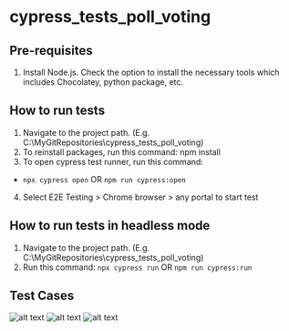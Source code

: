 # cypress_tests_poll_voting

## Pre-requisites
1. Install Node.js. Check the option to install the necessary tools which includes Chocolatey, python package, etc.

## How to run tests
1. Navigate to the project path. (E.g. C:\MyGitRepositories\cypress_tests_poll_voting)
2. To reinstall packages, run this command: npm install
3. To open cypress test runner, run this command:
* ```npx cypress open```
OR
```npm run cypress:open```
4. Select E2E Testing > Chrome browser > any portal to start test


## How to run tests in headless mode
1. Navigate to the project path. (E.g. C:\MyGitRepositories\cypress_tests_poll_voting)
2. Run this command: 
```npx cypress run```
OR
```npm run cypress:run```

## Test Cases
![alt text](https://github.com/cheongsy/cypress_tests_poll_voting/blob/main/home-page-test-cases.jpg)
![alt text](https://github.com/cheongsy/cypress_tests_poll_voting/blob/main/results-test-cases.jpg)
![alt text](https://github.com/cheongsy/cypress_tests_poll_voting/blob/main/voting-test-cases.jpg)